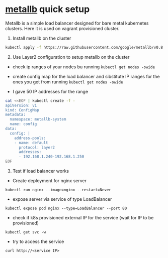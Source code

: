 # [metallb](https://metallb.universe.tf/installation/) quick setup

Metallb is a simple load balancer designed for bare metal kubernetes clusters. Here it is used on vagrant provisioned cluster.

1. Install metallb on the cluster

```bash
kubectl apply -f https://raw.githubusercontent.com/google/metallb/v0.8.3/manifests/metallb.yaml
```

2. Use Layer2 configuration to setup metallb on the cluster

- check ip ranges of your nodes bu running `kubectl get nodes -owide`

- create config map for the load balancer and sibstitute IP ranges for the ones you get from running `kubectl get nodes -owide`

- I gave 50 IP addresses for the range

``` bash
cat <<EOF | kubectl create -f -
apiVersion: v1
kind: ConfigMap
metadata:
  namespace: metallb-system
  name: config
data:
  config: |
    address-pools:
    - name: default
      protocol: layer2
      addresses:
      - 192.168.1.240-192.168.1.250
EOF
```

3. Test if load balancer works

- Create deployment for nginx server

`kubectl run nginx --image=nginx --restart=Never`

- expose server via service of type LoadBalancer

`kubectl expose pod nginx --type=LoadBalancer --port 80`

- check if k8s provisioned external IP for the service (wait for IP to be provisioned)

`kubectl get svc -w`

- try to access the service

`curl http://<service IP>`
